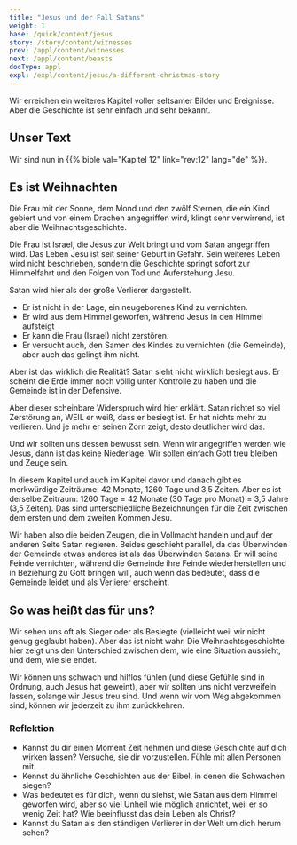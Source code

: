 ```yaml
---
title: "Jesus und der Fall Satans"
weight: 1
base: /quick/content/jesus
story: /story/content/witnesses
prev: /appl/content/witnesses
next: /appl/content/beasts
docType: appl
expl: /expl/content/jesus/a-different-christmas-story
---
```


Wir erreichen ein weiteres Kapitel voller seltsamer Bilder und Ereignisse. Aber die Geschichte ist sehr einfach und sehr bekannt.

## Unser Text

<a name="0c4a"></a>
Wir sind nun in {{% bible val="Kapitel 12" link="rev:12" lang="de" %}}.

## Es ist Weihnachten

<a name="6131"></a>
Die Frau mit der Sonne, dem Mond und den zwölf Sternen, die ein Kind gebiert und von einem Drachen angegriffen wird, klingt sehr verwirrend, ist aber die Weihnachtsgeschichte.

Die Frau ist Israel, die Jesus zur Welt bringt und vom Satan angegriffen wird. Das Leben Jesu ist seit seiner Geburt in Gefahr. Sein weiteres Leben wird nicht beschrieben, sondern die Geschichte springt sofort zur Himmelfahrt und den Folgen von Tod und Auferstehung Jesu.

Satan wird hier als der große Verlierer dargestellt.

- Er ist nicht in der Lage, ein neugeborenes Kind zu vernichten.
- Er wird aus dem Himmel geworfen, während Jesus in den Himmel aufsteigt
- Er kann die Frau (Israel) nicht zerstören.
- Er versucht auch, den Samen des Kindes zu vernichten (die Gemeinde), aber auch das gelingt ihm nicht.

Aber ist das wirklich die Realität? Satan sieht nicht wirklich besiegt aus. Er scheint die Erde immer noch völlig unter Kontrolle zu haben und die Gemeinde ist in der Defensive.

Aber dieser scheinbare Widerspruch wird hier erklärt. Satan richtet so viel Zerstörung an, WEIL er weiß, dass er besiegt ist. Er hat nichts mehr zu verlieren. Und je mehr er seinen Zorn zeigt, desto deutlicher wird das.

Und wir sollten uns dessen bewusst sein. Wenn wir angegriffen werden wie Jesus, dann ist das keine Niederlage. Wir sollen einfach Gott treu bleiben und Zeuge sein.

In diesem Kapitel und auch im Kapitel davor und danach gibt es merkwürdige Zeiträume: 42 Monate, 1260 Tage und 3,5 Zeiten. Aber es ist derselbe Zeitraum: 1260 Tage = 42 Monate (30 Tage pro Monat) = 3,5 Jahre (3,5 Zeiten). Das sind unterschiedliche Bezeichnungen für die Zeit zwischen dem ersten und dem zweiten Kommen Jesu.

Wir haben also die beiden Zeugen, die in Vollmacht handeln und auf der anderen Seite Satan regieren. Beides geschieht parallel, da das Überwinden der Gemeinde etwas anderes ist als das Überwinden Satans. Er will seine Feinde vernichten, während die Gemeinde ihre Feinde wiederherstellen und in Beziehung zu Gott bringen will, auch wenn das bedeutet, dass die Gemeinde leidet und als Verlierer erscheint.

## So was heißt das für uns?

<a name="7f36"></a>
Wir sehen uns oft als Sieger oder als Besiegte (vielleicht weil wir nicht genug geglaubt haben). Aber das ist nicht wahr. Die Weihnachtsgeschichte hier zeigt uns den Unterschied zwischen dem, wie eine Situation aussieht, und dem, wie sie endet.

Wir können uns schwach und hilflos fühlen (und diese Gefühle sind in Ordnung, auch Jesus hat geweint), aber wir sollten uns nicht verzweifeln lassen, solange wir Jesus treu sind. Und wenn wir vom Weg abgekommen sind, können wir jederzeit zu ihm zurückkehren.

### Reflektion

<a name="c450"></a>
- Kannst du dir einen Moment Zeit nehmen und diese Geschichte auf dich wirken lassen? Versuche, sie dir vorzustellen. Fühle mit allen Personen mit.
- Kennst du ähnliche Geschichten aus der Bibel, in denen die Schwachen siegen?
- Was bedeutet es für dich, wenn du siehst, wie Satan aus dem Himmel geworfen wird, aber so viel Unheil wie möglich anrichtet, weil er so wenig Zeit hat? Wie beeinflusst das dein Leben als Christ?
- Kannst du Satan als den ständigen Verlierer in der Welt um dich herum sehen?
